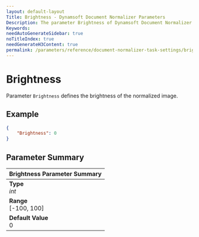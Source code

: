 ```yaml
---
layout: default-layout
Title: Brightness - Dynamsoft Document Normalizer Parameters
Description: The parameter Brightness of Dynamsoft Document Normalizer defines the brightness of the normalized image.
Keywords:
needAutoGenerateSidebar: true
noTitleIndex: true
needGenerateH3Content: true
permalink: /parameters/reference/document-normalizer-task-settings/brightness.html
---
```


# Brightness

Parameter `Brightness` defines the brightness of the normalized image.

## Example

```json
{
    "Brightness": 0
}
```

## Parameter Summary

| Brightness Parameter Summary |
| :------------- |
| **Type**<br>*int* |
| **Range**<br>[-100, 100] |
| **Default Value**<br>0 |
